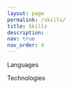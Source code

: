```yaml
---
layout: page
permalink: /skills/
title: Skills
description:
nav: true
nav_order: 4
---
```


Languages

Technologies
